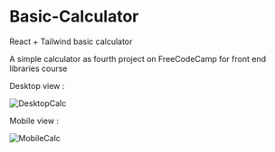 # Basic-Calculator
React + Tailwind basic calculator


A simple calculator as fourth project on FreeCodeCamp for front end libraries course

Desktop view :


![DesktopCalc](https://user-images.githubusercontent.com/62839581/113727591-8eb03a80-96f5-11eb-8d21-95adedef6239.png)


Mobile view : 


![MobileCalc](https://user-images.githubusercontent.com/62839581/113727629-97a10c00-96f5-11eb-8d9c-859405d02f3c.png)
